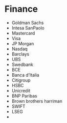 # Finance
* Goldman Sachs
* Intesa SanPaolo
* Mastercard
* Visa
* JP Morgan
* Nasdaq
* Barclays
* UBS
* Swedbank
* BCE
* Banca d'Italia
* Citigroup
* HSBC
* Unicredit
* BNP Paribas
* Brown brothers harriman
* SWIFT
* LSEG
* 
